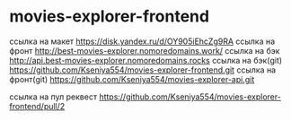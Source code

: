 # movies-explorer-frontend
ссылка на макет https://disk.yandex.ru/d/OY905iEhcZg9RA
ссылка на фронт http://best-movies-explorer.nomoredomains.work/
ссылка на бэк http://api.best-movies-explorer.nomoredomains.rocks
ссылка на бэк(git) https://github.com/Kseniya554/movies-explorer-frontend.git
ссылка на фронт(git) https://github.com/Kseniya554/movies-explorer-api.git

ссылка на пул реквест https://github.com/Kseniya554/movies-explorer-frontend/pull/2